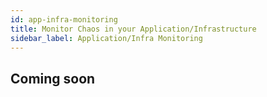 ```yaml
---
id: app-infra-monitoring
title: Monitor Chaos in your Application/Infrastructure
sidebar_label: Application/Infra Monitoring
---
```


## Coming soon